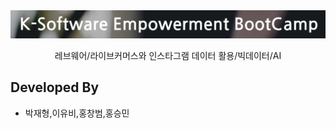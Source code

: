 <div align="center">
    <img width="600" src="src/keb.png" alt="{Logo}">
    <br />
    <p>레브웨어/라이브커머스와 인스타그램 데이터 활용/빅데이터/AI</p>
</div>

## Developed By

- 박재형,이유비,홍창범,홍승민
